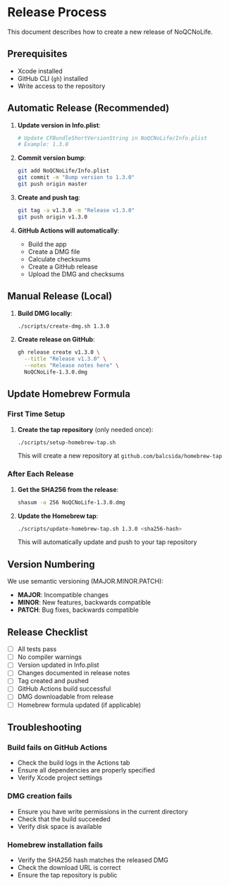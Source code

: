 # Release Process

This document describes how to create a new release of NoQCNoLife.

## Prerequisites

- Xcode installed
- GitHub CLI (`gh`) installed
- Write access to the repository

## Automatic Release (Recommended)

1. **Update version in Info.plist**:
   ```bash
   # Update CFBundleShortVersionString in NoQCNoLife/Info.plist
   # Example: 1.3.0
   ```

2. **Commit version bump**:
   ```bash
   git add NoQCNoLife/Info.plist
   git commit -m "Bump version to 1.3.0"
   git push origin master
   ```

3. **Create and push tag**:
   ```bash
   git tag -a v1.3.0 -m "Release v1.3.0"
   git push origin v1.3.0
   ```

4. **GitHub Actions will automatically**:
   - Build the app
   - Create a DMG file
   - Calculate checksums
   - Create a GitHub release
   - Upload the DMG and checksums

## Manual Release (Local)

1. **Build DMG locally**:
   ```bash
   ./scripts/create-dmg.sh 1.3.0
   ```

2. **Create release on GitHub**:
   ```bash
   gh release create v1.3.0 \
     --title "Release v1.3.0" \
     --notes "Release notes here" \
     NoQCNoLife-1.3.0.dmg
   ```

## Update Homebrew Formula

### First Time Setup

1. **Create the tap repository** (only needed once):
   ```bash
   ./scripts/setup-homebrew-tap.sh
   ```
   This will create a new repository at `github.com/balcsida/homebrew-tap`

### After Each Release

1. **Get the SHA256 from the release**:
   ```bash
   shasum -a 256 NoQCNoLife-1.3.0.dmg
   ```

2. **Update the Homebrew tap**:
   ```bash
   ./scripts/update-homebrew-tap.sh 1.3.0 <sha256-hash>
   ```
   This will automatically update and push to your tap repository

## Version Numbering

We use semantic versioning (MAJOR.MINOR.PATCH):

- **MAJOR**: Incompatible changes
- **MINOR**: New features, backwards compatible
- **PATCH**: Bug fixes, backwards compatible

## Release Checklist

- [ ] All tests pass
- [ ] No compiler warnings
- [ ] Version updated in Info.plist
- [ ] Changes documented in release notes
- [ ] Tag created and pushed
- [ ] GitHub Actions build successful
- [ ] DMG downloadable from release
- [ ] Homebrew formula updated (if applicable)

## Troubleshooting

### Build fails on GitHub Actions
- Check the build logs in the Actions tab
- Ensure all dependencies are properly specified
- Verify Xcode project settings

### DMG creation fails
- Ensure you have write permissions in the current directory
- Check that the build succeeded
- Verify disk space is available

### Homebrew installation fails
- Verify the SHA256 hash matches the released DMG
- Check the download URL is correct
- Ensure the tap repository is public